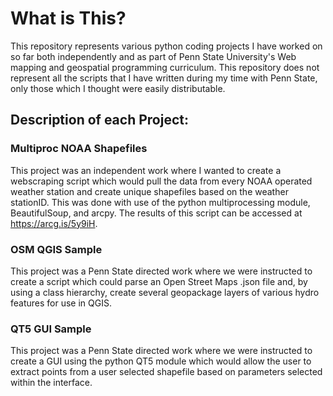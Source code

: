 # What is This?

This repository represents various python coding projects I have worked on so far both independently and as part of Penn State University's
Web mapping and geospatial programming curriculum. This repository does not represent all the scripts that I have written during my time 
with Penn State, only those which I thought were easily distributable. 


## Description of each Project:

### Multiproc NOAA Shapefiles 
  This project was an independent work where I wanted to create a webscraping script which would pull the data from every NOAA operated 
  weather station and create unique shapefiles based on the weather stationID. This was done with use of the python multiprocessing module, BeautifulSoup, and arcpy. The results of this script can be accessed at https://arcg.is/5y9iH. 
  
### OSM QGIS Sample
  This project was a Penn State directed work where we were instructed to create a script which could parse an Open Street Maps .json file 
  and, by using a class hierarchy, create several geopackage layers of various hydro features for use in QGIS.  
  
### QT5 GUI Sample
  This project was a Penn State directed work where we were instructed to create a GUI using the python QT5 module which would allow the user to extract points from a user selected shapefile based on parameters selected within the interface.
